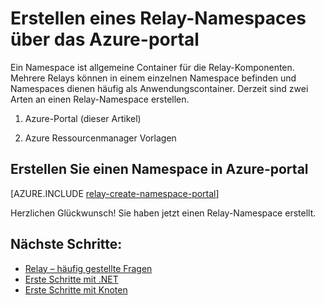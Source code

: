 <properties
    pageTitle="Erstellen eines Relay-Namespaces über das Azure-Portal | Microsoft Azure"
    description="Mit Azure beginnen, benötigen Sie einen Namespace. Hier ist mit der Azure-Portal erstellen."
    services="service-bus"
    documentationCenter=".net"
    authors="jtaubensee"
    manager="timlt"
    editor=""/>

<tags
    ms.service="service-bus"
    ms.devlang="tbd"
    ms.topic="get-started-article"
    ms.tgt_pltfrm="multiple"
    ms.workload="na"
    ms.date="10/28/2016"
    ms.author="jotaub"/>

# <a name="create-a-relay-namespace-using-the-azure-portal"></a>Erstellen eines Relay-Namespaces über das Azure-portal

Ein Namespace ist allgemeine Container für die Relay-Komponenten. Mehrere Relays können in einem einzelnen Namespace befinden und Namespaces dienen häufig als Anwendungscontainer. Derzeit sind zwei Arten an einen Relay-Namespace erstellen.

1.  Azure-Portal (dieser Artikel)

2.  Azure Ressourcenmanager Vorlagen

## <a name="create-a-namespace-in-the-azure-portal"></a>Erstellen Sie einen Namespace in Azure-portal

[AZURE.INCLUDE [relay-create-namespace-portal](../../includes/relay-create-namespace-portal.md)]

Herzlichen Glückwunsch! Sie haben jetzt einen Relay-Namespace erstellt.

## <a name="next-steps"></a>Nächste Schritte:

- [Relay – häufig gestellte Fragen](relay-faq.md)
- [Erste Schritte mit .NET](relay-hybrid-connections-dotnet-get-started.md)
- [Erste Schritte mit Knoten](relay-hybrid-connections-node-get-started.md)